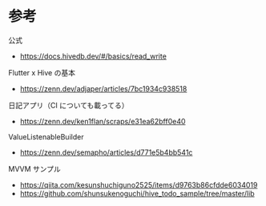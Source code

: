 # 参考

公式

- https://docs.hivedb.dev/#/basics/read_write

Flutter x Hive の基本

- https://zenn.dev/adjaper/articles/7bc1934c938518

日記アプリ（CI についても載ってる）

- https://zenn.dev/ken1flan/scraps/e31ea62bff0e40

ValueListenableBuilder

- https://zenn.dev/semapho/articles/d771e5b4bb541c

MVVM サンプル

- https://qiita.com/kesunshuchiguno2525/items/d9763b86cfdde6034019
- https://github.com/shunsukenoguchi/hive_todo_sample/tree/master/lib
